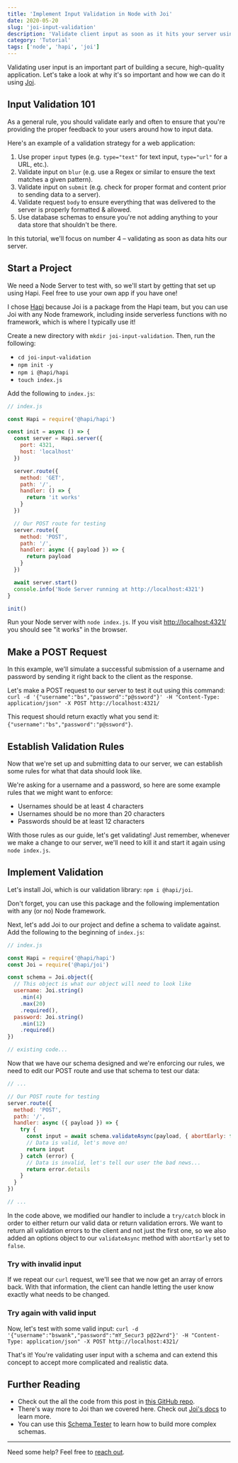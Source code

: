 ```yaml
---
title: 'Implement Input Validation in Node with Joi'
date: 2020-05-20
slug: 'joi-input-validation'
description: 'Validate client input as soon as it hits your server using Joi'
category: 'Tutorial'
tags: ['node', 'hapi', 'joi']
---
```


Validating user input is an important part of building a secure, high-quality application. Let's take a look at why it's so important and how we can do it using [Joi](https://github.com/hapijs/joi).

## Input Validation 101

As a general rule, you should validate early and often to ensure that you're providing the proper feedback to your users around how to input data.

Here's an example of a validation strategy for a web application:

1. Use proper `input` types (e.g. `type="text"` for text input, `type="url"` for a URL, etc.).
2. Validate input on `blur` (e.g. use a Regex or similar to ensure the text matches a given pattern).
3. Validate input on `submit` (e.g. check for proper format and content prior to sending data to a server).
4. Validate request `body` to ensure everything that was delivered to the server is properly formatted & allowed.
5. Use database schemas to ensure you're not adding anything to your data store that shouldn't be there.

In this tutorial, we'll focus on number 4 – validating as soon as data hits our server.

## Start a Project

We need a Node Server to test with, so we'll start by getting that set up using Hapi. Feel free to use your own app if you have one!

I chose [Hapi](https://hapi.dev/) because Joi is a package from the Hapi team, but you can use Joi with any Node framework, including inside serverless functions with no framework, which is where I typically use it!

Create a new directory with `mkdir joi-input-validation`. Then, run the following:

- `cd joi-input-validation`
- `npm init -y`
- `npm i @hapi/hapi`
- `touch index.js`

Add the following to `index.js`:

```js
// index.js

const Hapi = require('@hapi/hapi')

const init = async () => {
  const server = Hapi.server({
    port: 4321,
    host: 'localhost'
  })

  server.route({
    method: 'GET',
    path: '/',
    handler: () => {
      return 'it works'
    }
  })

  // Our POST route for testing
  server.route({
    method: 'POST',
    path: '/',
    handler: async ({ payload }) => {
      return payload
    }
  })

  await server.start()
  console.info('Node Server running at http://localhost:4321')
}

init()
```

Run your Node server with `node index.js`. If you visit [http://localhost:4321/](http://localhost:4321/) you should see "it works" in the browser.

## Make a POST Request

In this example, we'll simulate a successful submission of a username and password by sending it right back to the client as the response.

Let's make a POST request to our server to test it out using this command: `curl -d '{"username":"bs","password":"p@ssword"}' -H "Content-Type: application/json" -X POST http://localhost:4321/`

This request should return exactly what you send it: `{"username":"bs","password":"p@ssword"}`.

## Establish Validation Rules

Now that we're set up and submitting data to our server, we can establish some rules for what that data should look like.

We're asking for a username and a password, so here are some example rules that we might want to enforce:

- Usernames should be at least 4 characters
- Usernames should be no more than 20 characters
- Passwords should be at least 12 characters

With those rules as our guide, let's get validating! Just remember, whenever we make a change to our server, we'll need to kill it and start it again using `node index.js`.

## Implement Validation

Let's install Joi, which is our validation library: `npm i @hapi/joi`.

Don't forget, you can use this package and the following implementation with any (or no) Node framework.

Next, let's add Joi to our project and define a schema to validate against. Add the following to the beginning of `index.js`:

```js
// index.js

const Hapi = require('@hapi/hapi')
const Joi = require('@hapi/joi')

const schema = Joi.object({
  // This object is what our object will need to look like
  username: Joi.string()
    .min(4)
    .max(20)
    .required(),
  password: Joi.string()
    .min(12)
    .required()
})

// existing code...
```

Now that we have our schema designed and we're enforcing our rules, we need to edit our POST route and use that schema to test our data:

```js
// ...

// Our POST route for testing
server.route({
  method: 'POST',
  path: '/',
  handler: async ({ payload }) => {
    try {
      const input = await schema.validateAsync(payload, { abortEarly: false })
      // Data is valid, let's move on!
      return input
    } catch (error) {
      // Data is invalid, let's tell our user the bad news...
      return error.details
    }
  }
})

// ...
```

In the code above, we modified our handler to include a `try/catch` block in order to either return our valid data or return validation errors. We want to return all validation errors to the client and not just the first one, so we also added an options object to our `validateAsync` method with `abortEarly` set to `false`.

### Try with invalid input

If we repeat our `curl` request, we'll see that we now get an array of errors back. With that information, the client can handle letting the user know exactly what needs to be changed.

### Try again with valid input

Now, let's test with some valid input: `curl -d '{"username":"bswank","password":"mY_Secur3 p@22wrd"}' -H "Content-Type: application/json" -X POST http://localhost:4321/`

That's it! You're validating user input with a schema and can extend this concept to accept more complicated and realistic data.

## Further Reading

- Check out the all the code from this post in [this GitHub repo](https://github.com/bswank/joi-input-validation-example).
- There's way more to Joi than we covered here. Check out [Joi's docs](https://hapi.dev/module/joi/) to learn more.
- You can use this [Schema Tester](https://hapi.dev/module/joi/tester/) to learn how to build more complex schemas.

---

Need some help? Feel free to [reach out](https://twitter.com/briansw).
